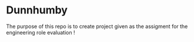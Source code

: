 # Dunnhumby

The purpose of this repo is to create project given as the assigment for the engineering role evaluation !
